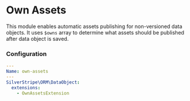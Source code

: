 # Own Assets

This module enables automatic assets publishing for non-versioned data objects. It uses `$owns` array to determine what assets should be published after data object is saved.

### Configuration

```yml
---
Name: own-assets
---
SilverStripe\ORM\DataObject:
  extensions:
    - OwnAssetsExtension
```